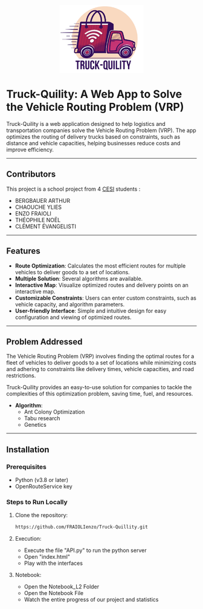 <p align="center">
    <img src="./pictures/logo.png" height="180px" align="center">
</p>

# Truck-Quility: A Web App to Solve the Vehicle Routing Problem (VRP)

Truck-Quility is a web application designed to help logistics and transportation companies solve the Vehicle Routing Problem (VRP). The app optimizes the routing of delivery trucks based on constraints, such as distance and vehicle capacities, helping businesses reduce costs and improve efficiency.

---

## Contributors

This project is a school project from 4 [CESI](https://www.cesi.fr/) students :
- BERGBAUER ARTHUR
- CHAOUCHE YLIES
- ENZO FRAIOLI
- THÉOPHILE NOËL
- CLÉMENT ÉVANGELISTI

---

## Features

- **Route Optimization**: Calculates the most efficient routes for multiple vehicles to deliver goods to a set of locations.
- **Multiple Solution**: Several algorithms are available.
- **Interactive Map**: Visualize optimized routes and delivery points on an interactive map.
- **Customizable Constraints**: Users can enter custom constraints, such as vehicle capacity, and algorithm parameters.
- **User-friendly Interface**: Simple and intuitive design for easy configuration and viewing of optimized routes.

---

## Problem Addressed

The Vehicle Routing Problem (VRP) involves finding the optimal routes for a fleet of vehicles to deliver goods to a set of locations while minimizing costs and adhering to constraints like delivery times, vehicle capacities, and road restrictions.

Truck-Quility provides an easy-to-use solution for companies to tackle the complexities of this optimization problem, saving time, fuel, and resources.

- **Algorithm**:
  - Ant Colony Optimization
  - Tabu research
  - Genetics

---

## Installation

### Prerequisites

- Python (v3.8 or later)
- OpenRouteService key

### Steps to Run Locally

1. Clone the repository:

   ```bash
   https://github.com/FRAIOLIenzo/Truck-Quillity.git

2. Execution:

   - Execute the file "API.py" to run the python server
   - Open "index.html"
   - Play with the interfaces

3. Notebook:

    - Open the Notebook_L2 Folder
    - Open the Notebook File
    - Watch the entire progress of our project and statistics

